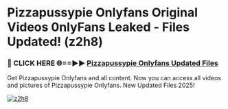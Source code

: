 # Pizzapussypie Onlyfans Original Videos 0nlyFans Leaked - Files Updated! (z2h8)

<h3>🔴 CLICK HERE 🌐==►► <a href="https://tinyurl.com/2m67pmp6" rel="nofollow">Pizzapussypie Onlyfans Updated Files</a></h3>

Get Pizzapussypie Onlyfans and all content. Now you can access all videos and pictures of Pizzapussypie Onlyfans. New Updated Files 2025!

[![z2h8](https://i.imgur.com/H4QAA4z.gif)](https://tinyurl.com/2m67pmp6)